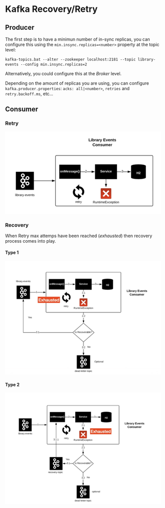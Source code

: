 # Kafka Recovery/Retry

## Producer

The first step is to have a minimun number of in-sync replicas, you can configure this using the `min.insync.replicas=<number>` property at the topic level:

```
kafka-topics.bat --alter --zookeeper localhost:2181 --topic library-events --config min.insync.replicas=2
```

Alternatively, you could configure this at the _Broker_ level.

Depending on the amount of replicas you are using, you can configure `kafka.producer.properties`: `acks: all|<number>`, `retries` and `retry.backoff.ms`, etc...

## Consumer

### Retry

![](2021-06-13-01-05-39.png)

### Recovery

When Retry max attemps have been reached (_exhausted_) then recovery process comes into play.

#### Type 1

![](2021-06-13-01-04-57.png)

#### Type 2

![](2021-06-13-01-05-13.png)